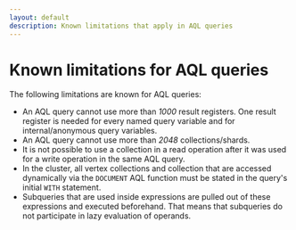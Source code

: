 ```yaml
---
layout: default
description: Known limitations that apply in AQL queries
---
```

Known limitations for AQL queries
=================================

The following limitations are known for AQL queries:

- An AQL query cannot use more than _1000_ result registers. One
  result register is needed for every named query variable and for 
  internal/anonymous query variables.
- An AQL query cannot use more than _2048_ collections/shards.
- It is not possible to use a collection in a read operation after
  it was used for a write operation in the same AQL query.
- In the cluster, all vertex collections and collection that are accessed
  dynamically via the `DOCUMENT` AQL function must be stated in the 
  query's initial `WITH` statement.
- Subqueries that are used inside expressions are pulled out of these
  expressions and executed beforehand. That means that subqueries do not
  participate in lazy evaluation of operands.
